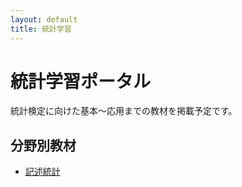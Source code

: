 ```yaml
---
layout: default
title: 統計学習
---
```


# 統計学習ポータル

統計検定に向けた基本～応用までの教材を掲載予定です。

## 分野別教材

- [記述統計](descriptive/mean-median.md)
